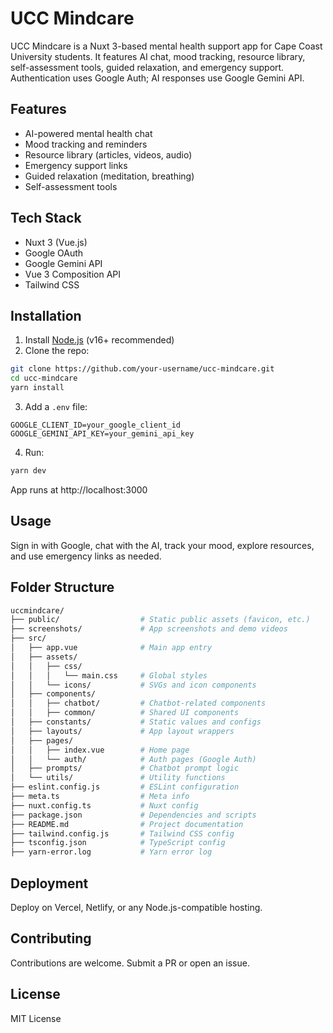 
# UCC Mindcare

UCC Mindcare is a Nuxt 3-based mental health support app for Cape Coast University students. It features AI chat, mood tracking, resource library, self-assessment tools, guided relaxation, and emergency support. Authentication uses Google Auth; AI responses use Google Gemini API.


## Features

- AI-powered mental health chat
- Mood tracking and reminders
- Resource library (articles, videos, audio)
- Emergency support links
- Guided relaxation (meditation, breathing)
- Self-assessment tools


## Tech Stack

- Nuxt 3 (Vue.js)
- Google OAuth
- Google Gemini API
- Vue 3 Composition API
- Tailwind CSS

## Installation

1. Install [Node.js](https://nodejs.org/) (v16+ recommended)
2. Clone the repo:
  ```sh
  git clone https://github.com/your-username/ucc-mindcare.git
  cd ucc-mindcare
  yarn install
  ```
3. Add a `.env` file:
  ```env
  GOOGLE_CLIENT_ID=your_google_client_id
  GOOGLE_GEMINI_API_KEY=your_gemini_api_key
  ```
4. Run:
  ```sh
  yarn dev
  ```
  App runs at http://localhost:3000


## Usage

Sign in with Google, chat with the AI, track your mood, explore resources, and use emergency links as needed.


## Folder Structure

```sh
uccmindcare/
├── public/                  # Static public assets (favicon, etc.)
├── screenshots/             # App screenshots and demo videos
├── src/
│   ├── app.vue              # Main app entry
│   ├── assets/
│   │   ├── css/
│   │   │   └── main.css     # Global styles
│   │   └── icons/           # SVGs and icon components
│   ├── components/
│   │   ├── chatbot/         # Chatbot-related components
│   │   ├── common/          # Shared UI components
│   ├── constants/           # Static values and configs
│   ├── layouts/             # App layout wrappers
│   ├── pages/
│   │   ├── index.vue        # Home page
│   │   └── auth/            # Auth pages (Google Auth)
│   ├── prompts/             # Chatbot prompt logic
│   └── utils/               # Utility functions
├── eslint.config.js         # ESLint configuration
├── meta.ts                  # Meta info
├── nuxt.config.ts           # Nuxt config
├── package.json             # Dependencies and scripts
├── README.md                # Project documentation
├── tailwind.config.js       # Tailwind CSS config
├── tsconfig.json            # TypeScript config
├── yarn-error.log           # Yarn error log
```


## Deployment

Deploy on Vercel, Netlify, or any Node.js-compatible hosting.

## Contributing

Contributions are welcome. Submit a PR or open an issue.

## License

MIT License
